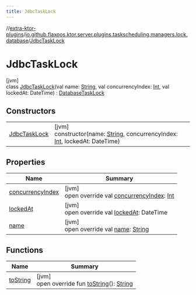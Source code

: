 ```yaml
---
title: JdbcTaskLock
---
```

//[extra-ktor-plugins](../../../index.md)/[io.github.flaxoos.ktor.server.plugins.taskscheduling.managers.lock.database](../index.md)/[JdbcTaskLock](index.md)



# JdbcTaskLock



[jvm]\
class [JdbcTaskLock](index.md)(val name: [String](https://kotlinlang.org/api/latest/jvm/stdlib/kotlin/-string/index.md), val concurrencyIndex: [Int](https://kotlinlang.org/api/latest/jvm/stdlib/kotlin/-int/index.md), val lockedAt: DateTime) : [DatabaseTaskLock](../-database-task-lock/index.md)



## Constructors


| | |
|---|---|
| [JdbcTaskLock](-jdbc-task-lock.md) | [jvm]<br>constructor(name: [String](https://kotlinlang.org/api/latest/jvm/stdlib/kotlin/-string/index.md), concurrencyIndex: [Int](https://kotlinlang.org/api/latest/jvm/stdlib/kotlin/-int/index.md), lockedAt: DateTime) |


## Properties


| Name | Summary |
|---|---|
| [concurrencyIndex](concurrency-index.md) | [jvm]<br>open override val [concurrencyIndex](concurrency-index.md): [Int](https://kotlinlang.org/api/latest/jvm/stdlib/kotlin/-int/index.md) |
| [lockedAt](locked-at.md) | [jvm]<br>open override val [lockedAt](locked-at.md): DateTime |
| [name](name.md) | [jvm]<br>open override val [name](name.md): [String](https://kotlinlang.org/api/latest/jvm/stdlib/kotlin/-string/index.md) |


## Functions


| Name | Summary |
|---|---|
| [toString](to-string.md) | [jvm]<br>open override fun [toString](to-string.md)(): [String](https://kotlinlang.org/api/latest/jvm/stdlib/kotlin/-string/index.md) |

